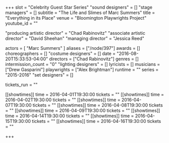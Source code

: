 +++
slot = "Celebrity Guest Star Series"
"sound designers" = []
"stage managers" = []
subtitle = "The Life and Slimes of Marc Summers"
title = "Everything in its Place"
venue = "Bloomington Playwrights Project"
youtube_id = ""

"producing artistic director" = "Chad Rabinovitz"
"associate artistic director" = "David Sheehan"
"managing director" = "Jessica Reed"

actors = [
    "Marc Summers"
]
aliases = ["/node/397"]
awards = []
choreographers = []
"costume designers" = []
date = "2016-08-20T15:33:53-04:00"
directors = ["Chad Rabinovitz"]
genres = []
intermission_count = "0"
"lighting designers" = []
lyricists = []
musicians = ["Drew Gasparini"]
playwrights = ["Alex Brightman"]
runtime = ""
series = "2015-2016"
"set designers" = []

tickets_run = ""

[[showtimes]]
time = 2016-04-01T19:30:00
tickets = ""
[[showtimes]]
time = 2016-04-02T19:30:00
tickets = ""
[[showtimes]]
time = 2016-04-07T19:30:00
tickets = ""
[[showtimes]]
time = 2016-04-08T19:30:00
tickets = ""
[[showtimes]]
time = 2016-04-09T19:30:00
tickets = ""
[[showtimes]]
time = 2016-04-14T19:30:00
tickets = ""
[[showtimes]]
time = 2016-04-15T19:30:00
tickets = ""
[[showtimes]]
time = 2016-04-16T19:30:00
tickets = ""


+++
